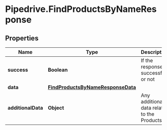 # Pipedrive.FindProductsByNameResponse

## Properties

Name | Type | Description | Notes
------------ | ------------- | ------------- | -------------
**success** | **Boolean** | If the response is successful or not | [optional] 
**data** | [**FindProductsByNameResponseData**](FindProductsByNameResponseData.md) |  | [optional] 
**additionalData** | **Object** | Any additional data related to the Products | [optional] 


